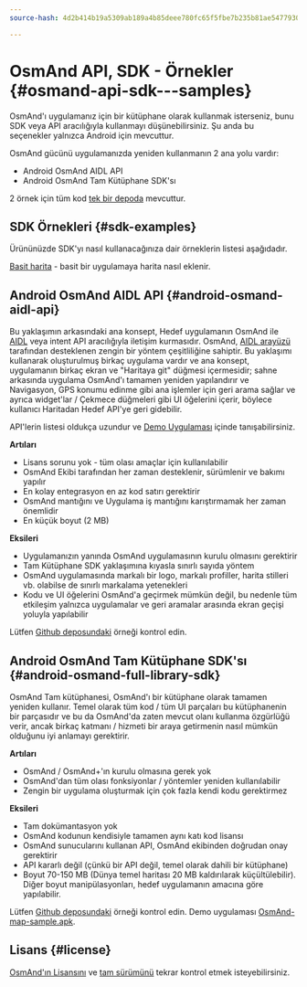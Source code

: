 ```yaml
---
source-hash: 4d2b414b19a5309ab189a4b85deee780fc65f5fbe7b235b81ae54779300d0e0a

---
```

# OsmAnd API, SDK - Örnekler {#osmand-api-sdk---samples}
OsmAnd'ı uygulamanız için bir kütüphane olarak kullanmak isterseniz, bunu SDK veya API aracılığıyla kullanmayı düşünebilirsiniz. Şu anda bu seçenekler yalnızca Android için mevcuttur.

OsmAnd gücünü uygulamanızda yeniden kullanmanın 2 ana yolu vardır:
- Android OsmAnd AIDL API
- Android OsmAnd Tam Kütüphane SDK'sı

2 örnek için tüm kod [tek bir depoda](https://github.com/osmandapp/osmand-api-demo) mevcuttur.

## SDK Örnekleri {#sdk-examples}

Ürününüzde SDK'yı nasıl kullanacağınıza dair örneklerin listesi aşağıdadır.

[Basit harita](./add_mapview.md) - basit bir uygulamaya harita nasıl eklenir.

## Android OsmAnd AIDL API {#android-osmand-aidl-api}
Bu yaklaşımın arkasındaki ana konsept, Hedef uygulamanın OsmAnd ile [AIDL](https://developer.android.com/guide/components/aidl) veya intent API aracılığıyla iletişim kurmasıdır. OsmAnd, [AIDL arayüzü](https://github.com/osmandapp/OsmAnd/blob/master/OsmAnd/src/net/osmand/aidl/IOsmAndAidlInterface.aidl) tarafından desteklenen zengin bir yöntem çeşitliliğine sahiptir. Bu yaklaşımı kullanarak oluşturulmuş birkaç uygulama vardır ve ana konsept, uygulamanın birkaç ekran ve "Haritaya git" düğmesi içermesidir; sahne arkasında uygulama OsmAnd'ı tamamen yeniden yapılandırır ve Navigasyon, GPS konumu edinme gibi ana işlemler için geri arama sağlar ve ayrıca widget'lar / Çekmece düğmeleri gibi UI öğelerini içerir, böylece kullanıcı Haritadan Hedef API'ye geri gidebilir.

API'lerin listesi oldukça uzundur ve [Demo Uygulaması](https://download.osmand.net/latest-night-build/OsmAnd-api-sample.apk) içinde tanışabilirsiniz.

**Artıları**
- Lisans sorunu yok - tüm olası amaçlar için kullanılabilir
- OsmAnd Ekibi tarafından her zaman desteklenir, sürümlenir ve bakımı yapılır
- En kolay entegrasyon en az kod satırı gerektirir
- OsmAnd mantığını ve Uygulama iş mantığını karıştırmamak her zaman önemlidir
- En küçük boyut (2 MB)

**Eksileri**
- Uygulamanızın yanında OsmAnd uygulamasının kurulu olmasını gerektirir
- Tam Kütüphane SDK yaklaşımına kıyasla sınırlı sayıda yöntem
- OsmAnd uygulamasında markalı bir logo, markalı profiller, harita stilleri vb. olabilse de sınırlı markalama yetenekleri
- Kodu ve UI öğelerini OsmAnd'a geçirmek mümkün değil, bu nedenle tüm etkileşim yalnızca uygulamalar ve geri aramalar arasında ekran geçişi yoluyla yapılabilir

Lütfen [Github deposundaki](https://github.com/osmandapp/osmand-api-demo/tree/master/OsmAnd-api-sample) örneği kontrol edin.

## Android OsmAnd Tam Kütüphane SDK'sı {#android-osmand-full-library-sdk}
OsmAnd Tam kütüphanesi, OsmAnd'ı bir kütüphane olarak tamamen yeniden kullanır. Temel olarak tüm kod / tüm UI parçaları bu kütüphanenin bir parçasıdır ve bu da OsmAnd'da zaten mevcut olanı kullanma özgürlüğü verir, ancak birkaç katmanı / hizmeti bir araya getirmenin nasıl mümkün olduğunu iyi anlamayı gerektirir.

**Artıları**
- OsmAnd / OsmAnd+'ın kurulu olmasına gerek yok
- OsmAnd'dan tüm olası fonksiyonlar / yöntemler yeniden kullanılabilir
- Zengin bir uygulama oluşturmak için çok fazla kendi kodu gerektirmez

**Eksileri**
- Tam dokümantasyon yok
- OsmAnd kodunun kendisiyle tamamen aynı katı kod lisansı
- OsmAnd sunucularını kullanan API, OsmAnd ekibinden doğrudan onay gerektirir
- API kararlı değil (çünkü bir API değil, temel olarak dahili bir kütüphane)
- Boyut 70-150 MB (Dünya temel haritası 20 MB kaldırılarak küçültülebilir). Diğer boyut manipülasyonları, hedef uygulamanın amacına göre yapılabilir.

Lütfen [Github deposundaki](https://github.com/osmandapp/osmand-api-demo/tree/master/OsmAnd-map-sample) örneği kontrol edin.
Demo uygulaması [OsmAnd-map-sample.apk](https://download.osmand.net/latest-night-build/OsmAnd-map-sample.apk).

## Lisans {#license}
[OsmAnd'ın Lisansını](https://osmand.net/help-online/license) ve [tam sürümünü](https://github.com/osmandapp/OsmAnd/blob/master/LICENSE) tekrar kontrol etmek isteyebilirsiniz.